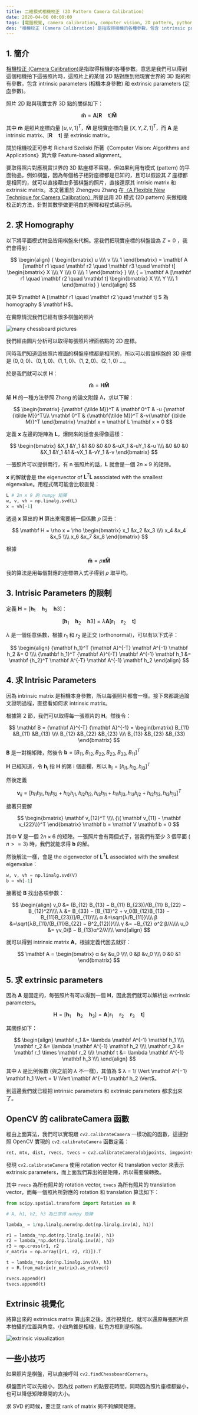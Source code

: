 ```yaml
---
title: 二維模式相機校正 (2D Pattern Camera Calibration)
date: 2020-04-06 00:00:00
tags: [電腦視覺, camera calibration, computer vision, 2D pattern, python]
des: "相機校正 (Camera Calibration) 是指取得相機的各種參數，包含 intrinsic parameters (相機本身參數) 和 extrinsic parameters (定向參數)。本文著重於 Zhengyou Zhang 在〈A Flexible New Technique for Camera Calibration〉所提出用 2D 模式來做相機校正的方法，針對其數學做更明白的解釋和程式碼示例。"
---
```


## 1. 簡介

[相機校正 (Camera Calibration)](https://en.wikipedia.org/wiki/Camera_resectioning)是指取得相機的各種參數。意思是我們可以得到這個相機拍下這張照片時，這照片上的某個 2D 點對應到他現實世界的 3D 點的所有參數，包含 intrinsic parameters (相機本身參數) 和 extrinsic parameters ([定向](https://zh.wikipedia.org/wiki/%E5%AE%9A%E5%90%91_(%E5%90%91%E9%87%8F%E7%A9%BA%E9%96%93))參數)。

照片 2D 點與現實世界 3D 點的關係如下：

$$\mathbf{\tilde m} = \mathbf A [\mathbf R \quad \mathbf t] \mathbf {\tilde M}$$

其中 $\mathbf{\tilde m}$ 是照片座標向量 $[u, v, 1]^T$，$\mathbf {\tilde M}$ 是現實座標向量 $[X, Y, Z, 1]^T$，而 $\mathbf A$ 是 intrinsic matrix、$[\mathbf R \quad \mathbf t]$ 是 extrinsic matrix。

關於相機校正可參考 Richard Szeliski 所著《Computer Vision: Algorithms and Applications》第六章 Feature-based alignment。

要取得照片對應現實世界的 3D 點座標不容易，但如果利用有模式 (pattern) 的平面物品，例如棋盤，因為每個格子相對座標都是已知的，且可以假設其 $Z$ 座標都是相同的，就可以直接藉由多張棋盤的照片，直接還原其 intrisic matrix 和 extrinsic matrix。本文著重於 Zhengyou Zhang 在[〈A Flexible New Technique for Camera Calibration〉](https://www.microsoft.com/en-us/research/wp-content/uploads/2016/02/tr98-71.pdf)所提出用 2D 模式 (2D pattern) 來做相機校正的方法，針對其數學做更明白的解釋和程式碼示例。

## 2. 求 Homography

以下將平面模式物品皆用棋盤來代稱。當我們把現實座標的棋盤設為 $Z=0$ ，我們會得到：

$$
\begin{align}
    { 
        \begin{bmatrix}
        u \\\\
        v \\\\
        1
        \end{bmatrix}
        =
        \mathbf A [\mathbf r1 \quad \mathbf r2 \quad \mathbf r3 \quad \mathbf t] 
        \begin{bmatrix}
        X \\\\
        Y \\\\
        0 \\\\
        1
        \end{bmatrix}
    } \\\\
    { 
        =
        \mathbf A [\mathbf r1 \quad \mathbf r2 \quad \mathbf t] 
        \begin{bmatrix}
        X \\\\
        Y \\\\
        1
        \end{bmatrix}
    }
\end{align}
$$

其中 $\mathbf A [\mathbf r1 \quad \mathbf r2 \quad \mathbf t] $ 為 homography $ \mathbf H$。

在實際情況我們已經有很多棋盤的照片

![many chessboard pictures](https://user-images.githubusercontent.com/18013815/78544179-53ea9c80-782c-11ea-8c40-c0a6da560027.png)

我們經由圖片分析可以取得每張照片裡面格點的 2D 座標。

同時我們知道這些照片裡面的棋盤座標都是相同的，所以可以假設棋盤的 3D 座標是 $(0, 0, 0)$、$(0, 1, 0)$、$(1, 1, 0)$、$(1, 2, 0)$、$(2, 1, 0)$ ...。

於是我們就可以求 $\mathbf H$：

$$\mathbf{\tilde m} = \mathbf H \mathbf {\tilde M}$$

解 $\mathbf H$ 的一種方法參照 Zhang 的論文附錄 A，求以下解：

$$
\begin{bmatrix}
    {\mathbf {\tilde M}}^T & \mathbf 0^T & -u {\mathbf {\tilde M}}^T\\\\
    \mathbf 0^T   & {\mathbf{\tilde M}}^T &-v{\mathbf {\tilde M}}^T
\end{bmatrix} \mathbf x = \mathbf L \mathbf x = 0
$$

定義 $\mathbf x$ 左邊的矩陣為 $\mathbf L$，爆開來的話會長得像這樣：

$$
\begin{bmatrix}
   &X_1 &Y_1 &1 &0 &0 &0 &-uX_1 &-uY_1 &-u \\\\
   &0 &0 &0 &X_1 &Y_1 &1 &-vX_1 &-vY_1 &-v
\end{bmatrix}
$$

一張照片可以提供兩行，有 n 張照片的話，$\mathbf L$ 就會是一個 $2n \times 9$ 的矩陣。

$\mathbf x$ 的解就會是 the eigenvector of $\mathbf L^T \mathbf L$ associated with the smallest eigenvalue。用程式碼可能會比較直覺：

```py
L # 2n x 9 的 numpy 矩陣
w, v, vh = np.linalg.svd(L)
x = vh[-1]
```

透過 $\mathbf x$ 算出的 $\mathbf H$ 算出來需要補一個係數 $\rho$ 回去：

$$
\mathbf H = \rho x = \rho
\begin{bmatrix}
    x_1 &x_2 &x_3 \\\\
    x_4 &x_4 &x_5 \\\\
    x_6 &x_7 &x_8
\end{bmatrix}
$$

根據

$$\mathbf{\tilde m} = \rho \mathbf x \mathbf {\tilde M}$$

我的算法是用每個對應的座標帶入式子得到 $\rho$ 取平均。

## 3. Intrisic Parameters 的限制

定義 $\mathbf H = [\mathbf h_1 \quad \mathbf h_2 \quad \mathbf h3]$：

$$[\mathbf h_1 \quad \mathbf h_2 \quad \mathbf  h3] = \lambda \mathbf A [\mathbf r_1 \quad \mathbf r_2 \quad \mathbf t]$$

$\lambda$ 是一個任意係數，根據 $r_1$ 和 $r_2$ 是正交 (orthonormal)，可以有以下式子：

$$
\begin{align}
    {\mathbf  h_1}^T {\mathbf  A}^{-T} \mathbf  A^{-1} \mathbf h_2 &= 0 \\\\
    {\mathbf  h_1}^T {\mathbf  A}^{-T} \mathbf  A^{-1} \mathbf h_1 &= \mathbf  {h_2}^T \mathbf  A^{-T} \mathbf  A^{-1} \mathbf h_2
\end{align}
$$

## 4. 求 Intrisic Parameters

因為 intrinsic matrix 是相機本身參數，所以每張照片都會一樣。接下來都跳過論文證明過程，直接看如何求 intrinsic matrix。

根據第 2 節，我們可以取得每一張照片的 $\mathbf H$。然後令：

$$
\mathbf B = {\mathbf A}^{-T} {\mathbf A}^{-1} = 
\begin{bmatrix}
    B_{11} &B_{11} &B_{13} \\\\
    B_{12} &B_{22} &B_{23} \\\\
    B_{13} &B_{23} &B_{33}
\end{bmatrix}
$$

$\mathbf B$ 是一對稱矩陣，然後令 $\mathbf b = [B_{11}, B_{12} ,B_{22}, B_{23}, B_{33}, B_{11}]^T$

 
$\mathbf H$ 已經知道，令 $\mathbf h_i$ 指 $\mathbf H$ 的第 i 個直欄，所以 $\mathbf h_i = [h_{i1}, h_{i2} ,h_{i3}]^T$

然後定義

$$
\mathbf v_{ij} = [h_{i1} h_{j1}, h_{i1} h_{j2} + h_{i2} h_{j1}, h_{i2} h_{j2},
h_{i3} h_{j1} + h_{i1} h_{j3}, h_{i3} h_{j2} + h_{i2} h_{j3}, h_{i3} h_{j3}]^T
$$

接著只要解

$$
\begin{bmatrix}
    \mathbf v_{12}^T \\\\
    {\( \mathbf v_{11} - \mathbf v_{22}\)}^T
\end{bmatrix} \mathbf b = \mathbf V \mathbf b = 0
$$

其中 $\mathbf V$ 是一個 $2n \times 6$ 的矩陣。一張照片會有兩個式子，當我們有至少 3 個平面 ( $n >= 3$) 時，我們就能求得 $\mathbf b$ 的解。

然後解法一樣，會是 the eigenvector of $\mathbf L^T \mathbf L$ associated with the smallest eigenvalue：

```py
w, v, vh = np.linalg.svd(V)
b = vh[-1]
```

接著從 $\mathbf B$ 找出各項參數：

$$
\begin{align}
v_0 &= (B_{12} B_{13} − B_{11} B_{23})/(B_{11} B_{22} − B_{12}^2)\\\\
λ &= B_{33} − [B_{13}^2 + v_0(B_{12}B_{13} − B_{11}B_{23})]/B_{11}\\\\
α &=\sqrt{λ/B_{11}}\\\\
β &=\sqrt{λB_{11}/(B_{11}B_{22} − B^2_{12})}\\\\
γ &= −B_{12} α^2 β/λ\\\\
u_0 &= γv_0/β − B_{13}α^2/λ\\\\
\end{align}
$$

就可以得到 intrinsic matrix $\mathbf A$，根據定義代回去就好：

$$
\mathbf A = 
\begin{bmatrix}
α &γ &u_0 \\\\
0 &β &v_0 \\\\
0 &0 &1
\end{bmatrix}
$$

## 5. 求 extrinsic parameters

因為 $\mathbf A$ 是固定的，每張照片有可以得到一個 $\mathbf H$，因此我們就可以解析出 extrinsic parameters。

$$
    \mathbf H = [\mathbf h_1 \quad \mathbf h_2 \quad \mathbf h_3]
    = \mathbf A [\mathbf r_1 \quad \mathbf r_2 \quad \mathbf r_3 \quad \mathbf t] 
$$

其關係如下：

$$
\begin{align}
    \mathbf r_1 &= \lambda \mathbf A^{-1} \mathbf h_1  \\\\
    \mathbf r_2 &= \lambda \mathbf A^{-1} \mathbf h_2  \\\\
    \mathbf r_3 &= \mathbf r_1 \times \mathbf r_2  \\\\
    \mathbf t &= \lambda \mathbf A^{-1} \mathbf h_3  \\\\
\end{align} 
$$

其中 $\lambda$ 是比例係數 (與之前的 $\lambda$ 不一樣)，其值為 $ λ = 1/ \Vert \mathbf A^{−1} \mathbf h_1 \Vert = 1/ \Vert \mathbf A^{−1} \mathbf h_2 \Vert$。

到這邊我們就已經把 intrinsic parameters 和 extrinsic parameters 都求出來了。

## OpenCV 的 calibrateCamera 函數

經由上面算法，我們可以實現跟 `cv2.calibrateCamera` 一樣功能的函數，這邊對照 OpenCV 實現的 `cv2.calibrateCamera` 函數定義：

```py
ret, mtx, dist, rvecs, tvecs = cv2.calibrateCamera(objpoints, imgpoints, img_size,None,None)
```

發現 `cv2.calibrateCamera` 使用 rotation vector 和 translation vector 來表示 extrinsic parameters，而上面我們算出的是矩陣，所以需要做轉換。

其中 `rvecs` 為所有照片的 rotation vector, `tvecs` 為所有照片的 translation vector，而每一個照片所對應的 rotation 和 translation 算法如下：

```py
from scipy.spatial.transform import Rotation as R

# A, h1, h2, h3 為已求得 numpy 矩陣

lambda_ = 1/np.linalg.norm(np.dot(np.linalg.inv(A), h1))

r1 = lambda_*np.dot(np.linalg.inv(A), h1)
r2 = lambda_*np.dot(np.linalg.inv(A), h2)
r3 = np.cross(r1, r2
r_matrix = np.array([r1, r2, r3)]).T

t = lambda_*np.dot(np.linalg.inv(A), h3)
r = R.from_matrix(r_matrix).as_rotvec()

rvecs.append(r)
tvecs.append(t)
```

## Extrinsic 視覺化

將算出來的 extrinsics matrix 算出來之後，進行視覺化，就可以還原每張照片原本拍攝的位置與角度。小四角錐是相機，紅色方框則是棋盤。

![extrinsic visualization](https://user-images.githubusercontent.com/18013815/78570951-3a5f4a00-7858-11ea-889c-8db0a6ae7b74.jpg)


## 一些小技巧

如果照片是棋盤，可以直接呼叫 `cv2.findChessboardCorners`。

棋盤圖片可以先縮小，因為找 pattern 的點要花時間，同時因為照片座標都變小，也可以降低矩陣爆開的大小。

求 SVD 的時候，要注意 rank of matrix 夠不夠解開矩陣。
